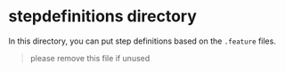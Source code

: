 # stepdefinitions directory

In this directory, you can put step definitions based on the `.feature` files.

> please remove this file if unused